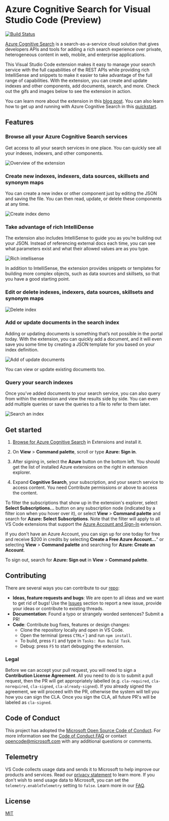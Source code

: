 # Azure Cognitive Search for Visual Studio Code (Preview)

[![Build Status](https://delegenz.visualstudio.com/vs-code-pipelines/_apis/build/status/microsoft.vscode-azurecognitivesearch?branchName=master)](https://delegenz.visualstudio.com/vs-code-pipelines/_build/latest?definitionId=6&branchName=master)

[Azure Cognitive Search](https://docs.microsoft.com/azure/search/search-what-is-azure-search) is a search-as-a-service cloud solution that gives developers APIs and tools for adding a rich search experience over private, heterogeneous content in web, mobile, and enterprise applications.

This Visual Studio Code extension makes it easy to manage your search service with the full capabilities of the REST APIs while providing rich IntelliSense and snippets to make it easier to take advantage of the full range of capabilities. With the extension, you can create and update indexes and other components, add documents, search, and more. Check out the gifs and images below to see the extension in action.

You can learn more about the extension in this [blog post](https://techcommunity.microsoft.com/t5/azure-ai/accelerate-search-index-development-with-visual-studio-code/ba-p/2120941). You can also learn how to get up and running with Azure Cognitive Search in this [quickstart](https://docs.microsoft.com/azure/search/search-get-started-vs-code). 

## Features

### Browse all your Azure Cognitive Search services

Get access to all your search services in one place. You can quickly see all your indexes, indexers, and other components.

![Overview of the extension](resources/overview.png)

### Create new indexes, indexers, data sources, skillsets and synonym maps

You can create a new index or other component just by editing the JSON and saving the file. You can then read, update, or delete these components at any time.

![Create index demo](resources/create-index.gif)

### Take advantage of rich IntelliDense

The extension also includes IntelliSense to guide you as you’re building out your JSON. Instead of referencing external docs each time, you can see what parameters exist and what their allowed values are as you type.

![Rich intellisense](resources/intellisense.gif)

In addition to IntelliSense, the extension provides snippets or templates for building more complex objects, such as data sources and skillsets, so that you have a good starting point.

### Edit or delete indexes, indexers, data sources, skillsets and synonym maps

![Delete index](resources/delete-index.gif)

### Add or update documents in the search index

Adding or updating documents is something that’s not possible in the portal today. With the extension, you can quickly add a document, and it will even save you some time by creating a JSON template for you based on your index definition.

![Add of update documents](resources/add-document.gif)

You can view or update existing documents too.

### Query your search indexes

Once you’ve added documents to your search service, you can also query from within the extension and view the results side by side. You can even add multiple queries or save the queries to a file to refer to them later.

![Search an index](resources/search.gif)

## Get started

1. [Browse for Azure Cognitive Search](https://code.visualstudio.com/docs/editor/extension-gallery#_browse-for-extensions) in Extensions and install it.

1. On **View** > **Command palette**, scroll or type **Azure: Sign in**.

1. After signing in, select the  **Azure** button on the bottom left. You should get the list of installed Azure extensions on the right in extension explorer.

1. Expand **Cognitive Search**, your subscription, and your search service to access content. You need Contribute permissions or above to access the content.

To filter the subscriptions that show up in the extension's explorer, select **Select Subscriptions...** button on any subscription node (indicated by a filter icon when you hover over it), or select **View** > **Command palette** and search for **Azure: Select Subscriptions**. Note that the filter will apply to all VS Code extensions that support the [Azure Account and Sign-In](https://github.com/Microsoft/vscode-azure-account) extension.

If you don't have an Azure Account, you can sign up for one today for free and receive $200 in credits by selecting **Create a Free Azure Account...**" or selecting **View** > **Command palette** and searching for **Azure: Create an Account**.

To sign out, search for **Azure: Sign out** in **View** > **Command palette**.

## Contributing

There are several ways you can contribute to our [repo](https://github.com/dereklegenzoff/vscode-azuresearch):

* **Ideas, feature requests and bugs**: We are open to all ideas and we want to get rid of bugs! Use the [Issues](https://github.com/Microsoft/vscode-azurecognitivesearch/issues) section to report a new issue, provide your ideas or contribute to existing threads.
* **Documentation**: Found a typo or strangely worded sentences? Submit a PR!
* **Code**: Contribute bug fixes, features or design changes:
  * Clone the repository locally and open in VS Code.
  * Open the terminal (press `CTRL+`\`) and run `npm install`.
  * To build, press `F1` and type in `Tasks: Run Build Task`.
  * Debug: press `F5` to start debugging the extension.

### Legal

Before we can accept your pull request, you will need to sign a **Contribution License Agreement**. All you need to do is to submit a pull request, then the PR will get appropriately labelled (e.g. `cla-required`, `cla-norequired`, `cla-signed`, `cla-already-signed`). If you already signed the agreement, we will proceed with the PR, otherwise the system will tell you how you can sign the CLA. Once you sign the CLA, all future PR's will be labeled as `cla-signed`.

## Code of Conduct

This project has adopted the [Microsoft Open Source Code of Conduct](https://opensource.microsoft.com/codeofconduct/). For more information see the [Code of Conduct FAQ](https://opensource.microsoft.com/codeofconduct/faq/) or contact [opencode@microsoft.com](mailto:opencode@microsoft.com) with any additional questions or comments.

## Telemetry

VS Code collects usage data and sends it to Microsoft to help improve our products and services. Read our [privacy statement](https://go.microsoft.com/fwlink/?LinkID=528096&clcid=0x409) to learn more. If you don't wish to send usage data to Microsoft, you can set the `telemetry.enableTelemetry` setting to `false`. Learn more in our [FAQ](https://code.visualstudio.com/docs/supporting/faq#_how-to-disable-telemetry-reporting).

## License

[MIT](LICENSE.md)
